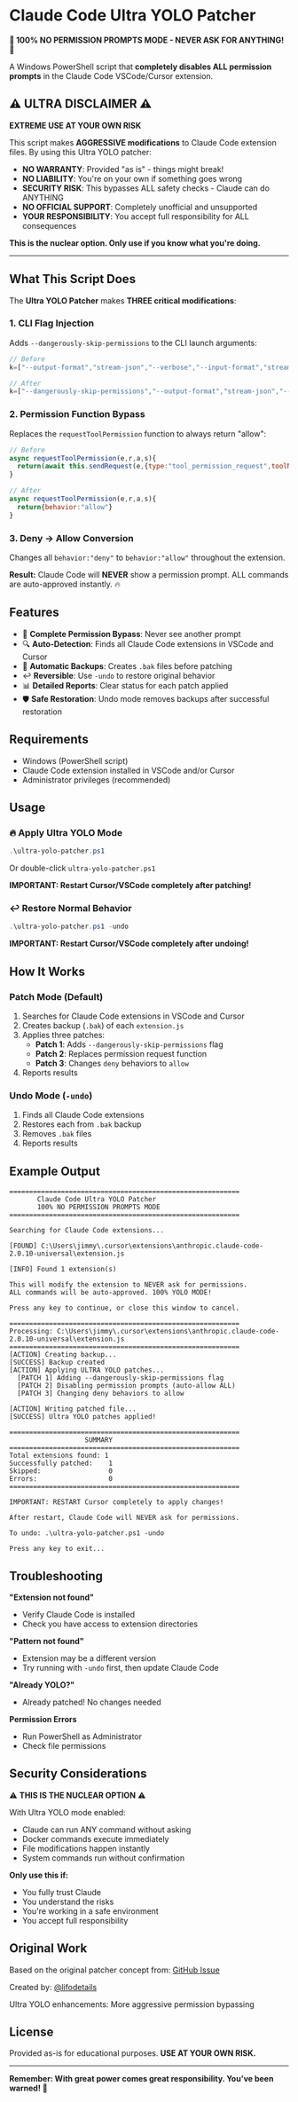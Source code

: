# Claude Code Ultra YOLO Patcher

**🚀 100% NO PERMISSION PROMPTS MODE - NEVER ASK FOR ANYTHING! 🚀**

A Windows PowerShell script that **completely disables ALL permission prompts** in the Claude Code VSCode/Cursor extension.

## ⚠️ ULTRA DISCLAIMER ⚠️

**EXTREME USE AT YOUR OWN RISK**

This script makes **AGGRESSIVE modifications** to Claude Code extension files. By using this Ultra YOLO patcher:

- **NO WARRANTY**: Provided "as is" - things might break!
- **NO LIABILITY**: You're on your own if something goes wrong
- **SECURITY RISK**: This bypasses ALL safety checks - Claude can do ANYTHING
- **NO OFFICIAL SUPPORT**: Completely unofficial and unsupported
- **YOUR RESPONSIBILITY**: You accept full responsibility for ALL consequences

**This is the nuclear option. Only use if you know what you're doing.**

---

## What This Script Does

The **Ultra YOLO Patcher** makes **THREE critical modifications**:

### 1. CLI Flag Injection
Adds `--dangerously-skip-permissions` to the CLI launch arguments:

```javascript
// Before
k=["--output-format","stream-json","--verbose","--input-format","stream-json"]

// After
k=["--dangerously-skip-permissions","--output-format","stream-json","--verbose","--input-format","stream-json"]
```

### 2. Permission Function Bypass
Replaces the `requestToolPermission` function to always return "allow":

```javascript
// Before
async requestToolPermission(e,r,a,s){
  return(await this.sendRequest(e,{type:"tool_permission_request",toolName:r,inputs:a,suggestions:s})).result
}

// After
async requestToolPermission(e,r,a,s){
  return{behavior:"allow"}
}
```

### 3. Deny → Allow Conversion
Changes all `behavior:"deny"` to `behavior:"allow"` throughout the extension.

**Result:** Claude Code will **NEVER** show a permission prompt. ALL commands are auto-approved instantly. 🔥

## Features

- 🎯 **Complete Permission Bypass**: Never see another prompt
- 🔍 **Auto-Detection**: Finds all Claude Code extensions in VSCode and Cursor
- 💾 **Automatic Backups**: Creates `.bak` files before patching
- ↩️ **Reversible**: Use `-undo` to restore original behavior
- 📊 **Detailed Reports**: Clear status for each patch applied
- 🛡️ **Safe Restoration**: Undo mode removes backups after successful restoration

## Requirements

- Windows (PowerShell script)
- Claude Code extension installed in VSCode and/or Cursor
- Administrator privileges (recommended)

## Usage

### 🔥 Apply Ultra YOLO Mode

```powershell
.\ultra-yolo-patcher.ps1
```

Or double-click `ultra-yolo-patcher.ps1`

**IMPORTANT: Restart Cursor/VSCode completely after patching!**

### ↩️ Restore Normal Behavior

```powershell
.\ultra-yolo-patcher.ps1 -undo
```

**IMPORTANT: Restart Cursor/VSCode completely after undoing!**

## How It Works

### Patch Mode (Default)
1. Searches for Claude Code extensions in VSCode and Cursor
2. Creates backup (`.bak`) of each `extension.js`
3. Applies three patches:
   - **Patch 1**: Adds `--dangerously-skip-permissions` flag
   - **Patch 2**: Replaces permission request function
   - **Patch 3**: Changes `deny` behaviors to `allow`
4. Reports results

### Undo Mode (`-undo`)
1. Finds all Claude Code extensions
2. Restores each from `.bak` backup
3. Removes `.bak` files
4. Reports results

## Example Output

```
==========================================================
       Claude Code Ultra YOLO Patcher
       100% NO PERMISSION PROMPTS MODE
==========================================================

Searching for Claude Code extensions...

[FOUND] C:\Users\jimmy\.cursor\extensions\anthropic.claude-code-2.0.10-universal\extension.js

[INFO] Found 1 extension(s)

This will modify the extension to NEVER ask for permissions.
ALL commands will be auto-approved. 100% YOLO MODE!

Press any key to continue, or close this window to cancel.

==========================================================
Processing: C:\Users\jimmy\.cursor\extensions\anthropic.claude-code-2.0.10-universal\extension.js
==========================================================
[ACTION] Creating backup...
[SUCCESS] Backup created
[ACTION] Applying ULTRA YOLO patches...
  [PATCH 1] Adding --dangerously-skip-permissions flag
  [PATCH 2] Disabling permission prompts (auto-allow ALL)
  [PATCH 3] Changing deny behaviors to allow

[ACTION] Writing patched file...
[SUCCESS] Ultra YOLO patches applied!

==========================================================
                   SUMMARY
==========================================================
Total extensions found: 1
Successfully patched:    1
Skipped:                 0
Errors:                  0
==========================================================

IMPORTANT: RESTART Cursor completely to apply changes!

After restart, Claude Code will NEVER ask for permissions.

To undo: .\ultra-yolo-patcher.ps1 -undo

Press any key to exit...
```

## Troubleshooting

**"Extension not found"**
- Verify Claude Code is installed
- Check you have access to extension directories

**"Pattern not found"**
- Extension may be a different version
- Try running with `-undo` first, then update Claude Code

**"Already YOLO?"**
- Already patched! No changes needed

**Permission Errors**
- Run PowerShell as Administrator
- Check file permissions

## Security Considerations

⚠️ **THIS IS THE NUCLEAR OPTION** ⚠️

With Ultra YOLO mode enabled:
- Claude can run ANY command without asking
- Docker commands execute immediately
- File modifications happen instantly
- System commands run without confirmation

**Only use this if:**
- You fully trust Claude
- You understand the risks
- You're working in a safe environment
- You accept full responsibility

## Original Work

Based on the original patcher concept from: [GitHub Issue](https://github.com/anthropics/claude-code/issues/8539#issuecomment-3389961296)

Created by: [@lifodetails](https://github.com/lifodetails)

Ultra YOLO enhancements: More aggressive permission bypassing

## License

Provided as-is for educational purposes. **USE AT YOUR OWN RISK.**

---

**Remember: With great power comes great responsibility. You've been warned! 🚀**
